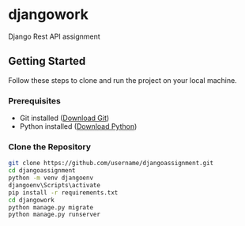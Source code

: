 # djangowork
Django Rest API assignment

## Getting Started

Follow these steps to clone and run the project on your local machine.

### Prerequisites

- Git installed ([Download Git](https://git-scm.com/downloads))
- Python installed ([Download Python](https://www.python.org/downloads/))

### Clone the Repository

```bash
git clone https://github.com/username/djangoassignment.git
cd djangoassignment
python -m venv djangoenv
djangoenv\Scripts\activate
pip install -r requirements.txt
cd djangowork
python manage.py migrate
python manage.py runserver
```

